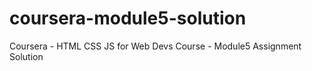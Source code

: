 # coursera-module5-solution
Coursera - HTML CSS JS for Web Devs Course - Module5 Assignment Solution
